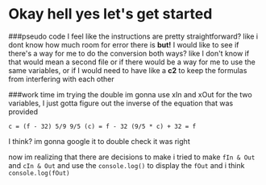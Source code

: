 # Okay hell yes let's get started

###pseudo code
I feel like the instructions are pretty straightforward? like i dont know how much room for error there is
**but!** I would like to see if there's a way for me to do the conversion both ways?
like I don't know if that would mean a second file or if there would be a way for me to use the same variables, or if I would need to have like a **c2** to keep the formulas from interfering with each other

###work time
im trying the double
im gonna use xIn and xOut for the two variables, I just gotta figure out the inverse of the equation that was provided

`c = (f - 32) 5/9
9/5 (c) = f - 32
(9/5 * c) + 32 = f`

I think? im gonna google it to double check
it was right

now im realizing that there are decisions to make
i tried to make `fIn & Out` and `cIn & Out` and use the `console.log()` to display the `fOut` and i think `console.log(fOut)`
